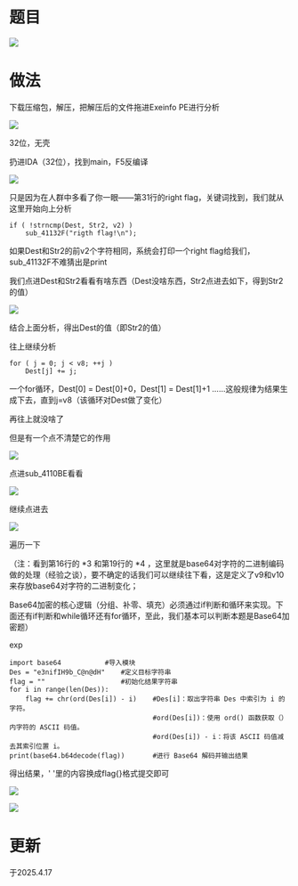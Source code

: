 # 题目

![](https://cdn.nlark.com/yuque/0/2025/png/53467226/1744870896559-f90a4cc6-987a-4498-8da6-8d7ce5320c58.png)

# 做法

下载压缩包，解压，把解压后的文件拖进Exeinfo PE进行分析

![](https://cdn.nlark.com/yuque/0/2025/png/53467226/1744871002045-c2abbd74-e769-4ebd-91fd-999639a1f239.png)

32位，无壳

扔进IDA（32位），找到main，F5反编译

![](https://cdn.nlark.com/yuque/0/2025/png/53467226/1744871273973-b7f15615-977c-47db-ae97-5a4ac6a39f0a.png)

只是因为在人群中多看了你一眼——第31行的right flag，关键词找到，我们就从这里开始向上分析

```
if ( !strncmp(Dest, Str2, v2) )
    sub_41132F("rigth flag!\n");
```

如果Dest和Str2的前v2个字符相同，系统会打印一个right flag给我们，sub_41132F不难猜出是print

我们点进Dest和Str2看看有啥东西（Dest没啥东西，Str2点进去如下，得到Str2的值）

![](https://cdn.nlark.com/yuque/0/2025/png/53467226/1744876484336-3df90065-325c-40ca-9b86-c17aaba27428.png)

结合上面分析，得出Dest的值（即Str2的值）

往上继续分析

```
for ( j = 0; j < v8; ++j )
    Dest[j] += j;
```

一个for循环，Dest[0] = Dest[0]+0，Dest[1] = Dest[1]+1 ......这般规律为结果生成下去，直到j=v8（该循环对Dest做了变化）

再往上就没啥了

但是有一个点不清楚它的作用

![](https://cdn.nlark.com/yuque/0/2025/png/53467226/1744875610503-0afa183a-3b45-48ae-ba75-f8990a7f03b1.png)

点进sub_4110BE看看

![](https://cdn.nlark.com/yuque/0/2025/png/53467226/1744875655126-94633484-e33c-4edb-a199-cfe3a9ada7ae.png)

继续点进去

![](https://cdn.nlark.com/yuque/0/2025/png/53467226/1744875682868-bd749d7e-5e37-457f-9a3c-c2d7e6c91d68.png)

遍历一下

（注：看到第16行的 *3 和第19行的 *4 ，这里就是base64对字符的二进制编码做的处理（经验之谈），要不确定的话我们可以继续往下看，这是定义了v9和v10来存放base64对字符的二进制变化；

Base64加密的核心逻辑（分组、补零、填充）必须通过if判断和循环来实现。下面还有if判断和while循环还有for循环，至此，我们基本可以判断本题是Base64加密题）

exp

```
import base64           #导入模块
Des = "e3nifIH9b_C@n@dH"    #定义目标字符串
flag = ""                   #初始化结果字符串
for i in range(len(Des)):
    flag += chr(ord(Des[i]) - i)    #Des[i]：取出字符串 Des 中索引为 i 的字符。
                                    #ord(Des[i])：使用 ord() 函数获取（）内字符的 ASCII 码值。
                                    #ord(Des[i]) - i：将该 ASCII 码值减去其索引位置 i。
print(base64.b64decode(flag))       #进行 Base64 解码并输出结果
```

得出结果，' '里的内容换成flag{}格式提交即可

![](https://cdn.nlark.com/yuque/0/2025/png/53467226/1744876150709-64ea8704-1416-49ae-a848-1b94ad730bc3.png)

![](https://cdn.nlark.com/yuque/0/2025/png/53467226/1744876209277-52c2f8b3-4194-443f-b290-f5ed684a7364.png)

# 更新

于2025.4.17